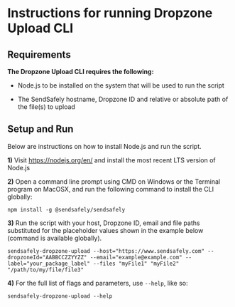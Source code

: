 # Instructions for running Dropzone Upload CLI

## Requirements

**The Dropzone Upload CLI requires the following:**

- Node.js to be installed on the system that will be used to run the script

- The SendSafely hostname, Dropzone ID and relative or absolute path of the file(s) to upload

## Setup and Run

Below are instructions on how to install Node.js and run the script.

**1)** Visit https://nodejs.org/en/ and install the most recent LTS version of Node.js

**2)** Open a command line prompt using CMD on Windows or the Terminal program on MacOSX, and run the following command to install the CLI globally:

```shell
npm install -g @sendsafely/sendsafely
```

**3)** Run the script with your host, Dropzone ID, email and file paths substituted for the placeholder
values shown in the example below (command is available globally).

```shell
sendsafely-dropzone-upload --host="https://www.sendsafely.com" --dropzoneId="AABBCCZZYYZZ" --email="example@example.com" --label="your_package_label" --files "myFile1" "myFile2" "/path/to/my/file/file3"
```

**4)** For the full list of flags and parameters, use ``--help``, like so:
```shell
sendsafely-dropzone-upload --help
```
